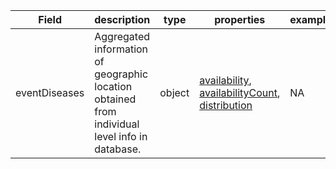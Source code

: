 |Field | description | type | properties | example | enum|
| ---| ---| ---| ---| ---| --- |
| eventDiseases | Aggregated information of geographic location obtained from individual level info in database. | object | [availability](./availability.md), [availabilityCount](./availabilityCount.md), [distribution](./distribution.md) | NA | NA|
